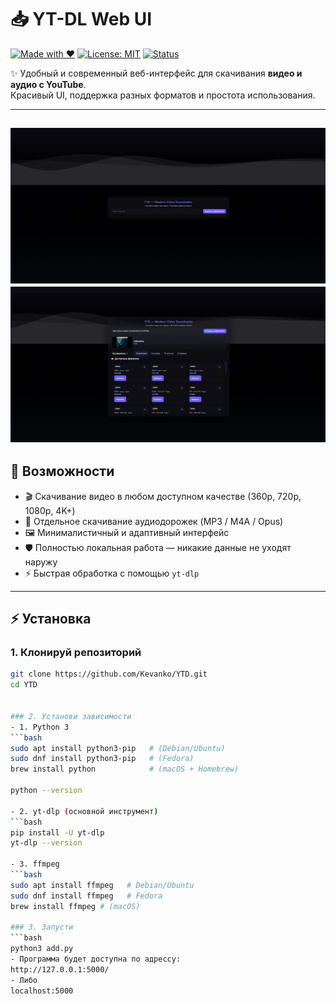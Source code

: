 # 📥 YT-DL Web UI

[![Made with ❤️](https://img.shields.io/badge/Made%20with-%F0%9F%96%A4-red.svg)](#)
[![License: MIT](https://img.shields.io/badge/License-MIT-blue.svg)](LICENSE)
[![Status](https://img.shields.io/badge/status-active-success.svg)](#)

✨ Удобный и современный веб-интерфейс для скачивания **видео и аудио с YouTube**.  
Красивый UI, поддержка разных форматов и простота использования.  

---

![Главный экран](screens/main.png)
![Загруженно видео](screens/video.png)
---

## 🚀 Возможности

- 🎬 Скачивание видео в любом доступном качестве (360p, 720p, 1080p, 4K+)
- 🎵 Отдельное скачивание аудиодорожек (MP3 / M4A / Opus)
- 🖼 Минималистичный и адаптивный интерфейс
- 🛡 Полностью локальная работа — никакие данные не уходят наружу
- ⚡ Быстрая обработка с помощью `yt-dlp`

---

## ⚡ Установка

### 1. Клонируй репозиторий
```bash
git clone https://github.com/Kevanko/YTD.git
cd YTD


### 2. Установи зависимости
- 1. Python 3
```bash
sudo apt install python3-pip   # (Debian/Ubuntu)
sudo dnf install python3-pip   # (Fedora)
brew install python            # (macOS + Homebrew)

python --version

- 2. yt-dlp (основной инструмент)
```bash
pip install -U yt-dlp
yt-dlp --version

- 3. ffmpeg
```bash
sudo apt install ffmpeg   # Debian/Ubuntu
sudo dnf install ffmpeg   # Fedora
brew install ffmpeg # (macOS)

### 3. Запусти
```bash
python3 add.py
- Программа будет доступна по адрессу: 
http://127.0.0.1:5000/ 
- Либо
localhost:5000